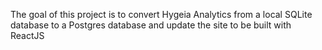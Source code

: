 The goal of this project is to convert Hygeia Analytics from a local SQLite database to a Postgres database and update the site to be built with ReactJS